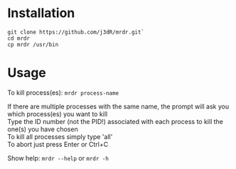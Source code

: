 # Installation
    git clone https://github.com/j3dR/mrdr.git`
    cd mrdr
    cp mrdr /usr/bin

# Usage
To kill process(es): `mrdr process-name`  

If there are multiple processes with the same name, the prompt will ask you which process(es) you want to kill  
Type the ID number (not the PID!) associated with each process to kill the one(s) you have chosen  
To kill all processes simply type 'all'  
To abort just press Enter or Ctrl+C  

Show help: `mrdr --help` or `mrdr -h`  
